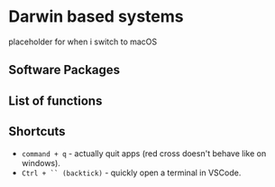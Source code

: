 # Darwin based systems

placeholder for when i switch to macOS

## Software Packages

## List of functions

## Shortcuts

- `command + q` - actually quit apps (red cross doesn't behave like on windows).
- ` Ctrl + `` (backtick) ` -  quickly open a terminal in VSCode.